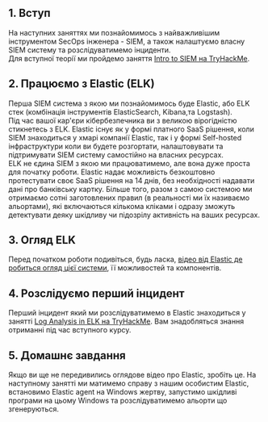 ## 1. Вступ
На наступних заняттях ми познайомимось з найважливішим інструментом SecOps інженера - SIEM, а також налаштуємо власну SIEM систему та розслідуватимемо інциденти.  
Для вступної теорії ми пройдемо заняття [Intro to SIEM на TryHackMe](https://tryhackme.com/r/room/introtosiem).

## 2. Працюємо з Elastic (ELK)
Перша SIEM система з якою ми познайомимось буде Elastic, або ELK стек (комбінація інструментів ElasticSearch, Kibana,та Logstash).  
Під час вашої кар'єри кібербезпечника ви з великою вірогідністю стикнетесь з ELK. Elastic існує як у формі платного SaaS рішення, коли SIEM знаходиться у хмарі компанії Elastic, так і у формі Self-hosted інфраструктури коли ви будете розгортати, налаштовувати та підтримувати SIEM систему самостійно на власних ресурсах.  
ELK не єдина SIEM з якою ми працюватимемо, але вона дуже проста для початку роботи. Elastic надає можливість безкоштовно протестувати своє SaaS рішення на 14 днів, без необхідності надавати дані про банківську картку. Більше того, разом з самою системою ми отримаємо сотні заготовлених правил (в реальності ми їх називаємо альортами), які включаються кількома кліками і одразу зможуть детектувати деяку шкідливу чи підозрілу активність на ваших ресурсах.  

## 3. Огляд ELK
Перед початком роботи подивіться, будь ласка, [відео від Elastic де робиться огляд цієї системи](https://www.youtube.com/watch?v=C5bYHCjF4qI), її можливостей та компонентів. 

## 4. Розслідуємо перший інцидент
Перший інцидент який ми розслідуватимемо в Elastic знаходиться у занятті [Log Analysis in ELK на TryHackMe](https://tryhackme.com/r/room/servidae). Вам знадобляться знання отриманні під час вступного курсу.

## 5. Домашнє завдання
Якщо ви ще не передивились оглядове відео про Elastic, зробіть це. На наступному занятті ми матимемо справу з нашим особистим Elastic, встановимо Elastic agent на Windows жертву, запустимо шкідливі програми на цьому Windows та розслідуватимемо альорти що згенеруються.  
